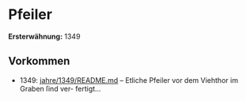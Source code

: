 # Pfeiler

**Ersterwähnung:** 1349

## Vorkommen
- 1349: [jahre/1349/README.md](../jahre/1349/README.md) – Etliche Pfeiler vor dem Viehthor im Graben ſind ver-
fertigt...
